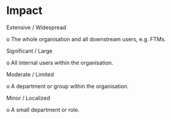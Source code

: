 # Impact

Extensive / Widespread

o   The whole organisation and all downstream users, e.g. FTMs.

Significant / Large

o   All internal users within the organisation.

Moderate / Limited

o   A department or group within the organisation.

Minor / Localized

o   A small department or role.
